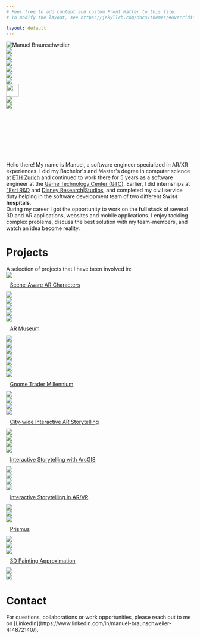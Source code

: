 ```yaml
---
# Feel free to add content and custom Front Matter to this file.
# To modify the layout, see https://jekyllrb.com/docs/themes/#overriding-theme-defaults

layout: default
---
```

<!-- Profile picture area -->
<div class="profile-container">
    <img class="profile-picture" 
         src="./assets/img/manu2_crop.png" 
         alt="Manuel Braunschweiler">
    <div class="skills-container" 
         style="height:284px;">
        <div class="icon-grid skills-grid">
            <div class="icon-container">
                <img src="assets/img/unity.png">
            </div>
            <div class="icon-container">
                <img src="assets/img/csharp.png">
            </div>
            <div class="icon-container">
                <img src="assets/img/c++.png">
            </div>
            <div class="icon-container">
                <img src="assets/img/javascript.png">
            </div>
            <div class="icon-container">
                <img src="assets/img/vuejs.png">
            </div>
            <div class="icon-container">
                <img src="assets/img/nodejs.png">
            </div>
            <div class="icon-container">
                <img style="width:34px;" src="assets/img/firebase.png">
            </div>
            <div class="icon-container">
                <img src="assets/img/mongodb.png">
            </div>
            <div class="icon-container">
                <img src="assets/img/openai.png">
            </div>
        </div>
    </div>
</div>

<!-- Introduction -->
<div style="width:100%; margin-top:20px;">
    <p>
        Hello there! My name is Manuel, a software engineer specialized in AR/XR experiences. I did my Bachelor's and Master's degree in computer science at <a href="https://ethz.ch/">ETH Zurich</a> and continued to work there for 5 years as a software engineer at the <a href="https://gtc.inf.ethz.ch/">Game Technology Center (GTC)</a>. Earlier, I did internships at <a href="https://esri.com">"Esri R&D</a> and <a href="https://studios.disneyresearch.com/">Disney Research|Studios</a>, and completed my civil service duty helping in the software development team of two different <b>Swiss hospitals</b>. <br>
        During my career I got the opportunity to work on the <b>full stack</b> of several 3D and AR applications, websites and mobile applications. I enjoy tackling complex problems, discuss the best solution with my team-members, and watch an idea become reality.
    </p>
</div>

<!-- Projects -->
<h1 id ="projects">Projects</h1>
A selection of projects that I have been involved in:
<div class="projects-grid">
    <!-- Scene-aware AR Characters -->
    <div class="project-tile">
        <a href="projects/ar-characters" class="expand">
            <img src="assets/img/kiat-cover.jpg" class="expand">
            <div class="project-tile-banner">
                <p style="margin:10px;">Scene-Aware AR Characters</p>
            </div>
            <div class="project-icon-bar">
                <div class="icon-container">
                    <img src="assets/img/unity.png">
                </div>
                <div class="icon-container">
                    <img src="assets/img/csharp.png">
                </div>
                <div class="icon-container">
                    <img src="assets/img/python.png">
                </div>
                <div class="icon-container">
                    <img src="assets/img/openai.png">
                </div>
            </div>
        </a>
    </div>
    <!-- AR Museum -->
    <div class="project-tile">
        <a href="projects/ar-museum" class="expand">
            <img src="assets/img/bta-cover.jpeg" class="expand">
            <div class="project-tile-banner">
                <p style="margin:10px;">AR Museum</p>
            </div>
            <div class="project-icon-bar">
                <div class="icon-container">
                    <img src="assets/img/unity.png">
                </div>
                <div class="icon-container">
                    <img src="assets/img/csharp.png">
                </div>
                <div class="icon-container">
                    <img src="assets/img/vuejs.png">
                </div>
                <div class="icon-container">
                    <img src="assets/img/javascript.png">
                </div>
                <div class="icon-container">
                    <img src="assets/img/nodejs.png">
                </div>
                <div class="icon-container">
                    <img src="assets/img/mongodb.png">
                </div>
            </div>
        </a>
    </div>
    <!-- Gnome Trader Millennium -->
    <div class="project-tile">
        <a href="projects/gtm" class="expand">
            <img src="assets/img/gtm-header.jpg" class="expand">
            <div class="project-tile-banner">
                <p style="margin:10px;">Gnome Trader Millennium</p>
            </div>
            <div class="project-icon-bar">
                <div class="icon-container">
                    <img src="assets/img/unity.png">
                </div>
                <div class="icon-container">
                    <img src="assets/img/csharp.png">
                </div>
                <div class="icon-container">
                    <img src="assets/img/firebase.png">
                </div>
            </div>
        </a>
    </div>
    <!-- City-wide Interactive AR Storytelling -->
    <div class="project-tile">
        <a href="projects/story-city" class="expand">
            <img src="assets/img/drz-authoring.jpg" class="expand">
            <div class="project-tile-banner">
                <p style="margin:10px;">City-wide Interactive AR Storytelling</p>
            </div>
            <div class="project-icon-bar">
                <div class="icon-container">
                    <img src="assets/img/unity.png">
                </div>
                <div class="icon-container">
                    <img src="assets/img/csharp.png">
                </div>
                <div class="icon-container">
                    <img src="assets/img/vuforia.png">
                </div>
            </div>
        </a>
    </div>
    <!-- Interactive Storytelling with ArcGIS -->
    <div class="project-tile">
         <a href="projects/esri" class="expand">
            <img src="assets/img/esri-cover.jpg" class="expand">
            <div class="project-tile-banner">
                <p style="margin:10px;">Interactive Storytelling with ArcGIS</p>
            </div>
            <div class="project-icon-bar">
                <div class="icon-container">
                    <img src="assets/img/javascript.png">
                </div>
                <div class="icon-container">
                    <img src="assets/img/react.png">
                </div>
                <div class="icon-container">
                    <img src="assets/img/redux.png">
                </div>
            </div>
       </a>
    </div>
    <!-- Interactive Storytelling in AR/VR -->
    <div class="project-tile">
        <a href="projects/master-thesis" class="expand">
            <img src="assets/img/drz-spookyBedroom.jpg" class="expand">
            <div class="project-tile-banner">
                <p style="margin:10px;">Interactive Storytelling in AR/VR</p>
            </div>
            <div class="project-icon-bar">
                <div class="icon-container">
                    <img src="assets/img/unity.png">
                </div>
                <div class="icon-container">
                    <img src="assets/img/csharp.png">
                </div>
            </div>
        </a>
    </div>
    <!-- Prismus -->
    <div class="project-tile">
        <a href="projects/prismus" class="expand">
            <img src="assets/img/prismus.jpg" class="expand">
            <div class="project-tile-banner">
                <p style="margin:10px;">Prismus</p>
            </div>
            <div class="project-icon-bar">
                <div class="icon-container">
                    <img src="assets/img/unity.png">
                </div>
                <div class="icon-container">
                    <img src="assets/img/csharp.png">
                </div>
            </div>
        </a>
    </div>
    <!-- 3D Painting Approximation -->
    <div class="project-tile">
        <a href="projects/bachelor-thesis" class="expand">
            <img src="assets/img/eleCubeComparison.jpg" class="expand">
            <div class="project-tile-banner">
                <p style="margin:10px;">3D Painting Approximation</p>
            </div>
            <div class="project-icon-bar">
                <div class="icon-container">
                    <img src="assets/img/c++.png">
                </div>
                <div class="icon-container">
                    <img src="assets/img/qt.png">
                </div>
            </div>
        </a>
    </div>
</div>

<!-- Contact -->
<h1 id ="contact">Contact</h1>
For questions, collaborations or work opportunities, please reach out to me on [LinkedIn](https://www.linkedin.com/in/manuel-braunschweiler-414872140/).